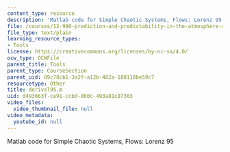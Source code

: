```yaml
---
content_type: resource
description: 'Matlab code for Simple Chaotic Systems, Flows: Lorenz 95'
file: /courses/12-990-prediction-and-predictability-in-the-atmosphere-and-oceans-spring-2003/d493663fce91ccbd8b0c493a81c87303_derivsl95.m
file_type: text/plain
learning_resource_types:
- Tools
license: https://creativecommons.org/licenses/by-nc-sa/4.0/
ocw_type: OCWFile
parent_title: Tools
parent_type: CourseSection
parent_uid: 89c78cb1-3a2f-a12b-482a-180118be59c7
resourcetype: Other
title: derivsl95.m
uid: d493663f-ce91-ccbd-8b0c-493a81c87303
video_files:
  video_thumbnail_file: null
video_metadata:
  youtube_id: null
---
```

Matlab code for Simple Chaotic Systems, Flows: Lorenz 95